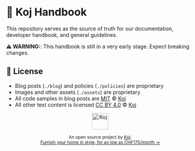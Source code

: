 # 📝 Koj Handbook

This repository serves as the source of truth for our documentation, developer handbook, and general guidelines.

**⚠️ WARNING:**: This handbook is still in a very early stage. Expect breaking changes.

## 📄 License

- Blog posts (`./blog`) and policies (`./policies`) are proprietary
- Images and other assets (`./assets`) are proprietary
- All code samples in blog posts are [MIT](https://opensource.org/licenses/MIT) © [Koj](https://koj.co)
- All other text content is licensed [CC BY 4.0](https://creativecommons.org/licenses/by/4.0/) © [Koj](https://koj.co)

<p align="center">
  <a href="https://koj.co">
    <img width="44" alt="Koj" src="https://kojcdn.com/v1598284251/website-v2/koj-github-footer_m089ze.svg">
  </a>
</p>
<p align="center">
  <sub>An open source project by <a href="https://koj.co">Koj</a>. <br> <a href="https://koj.co">Furnish your home in style, for as low as CHF175/month →</a></sub>
</p>
